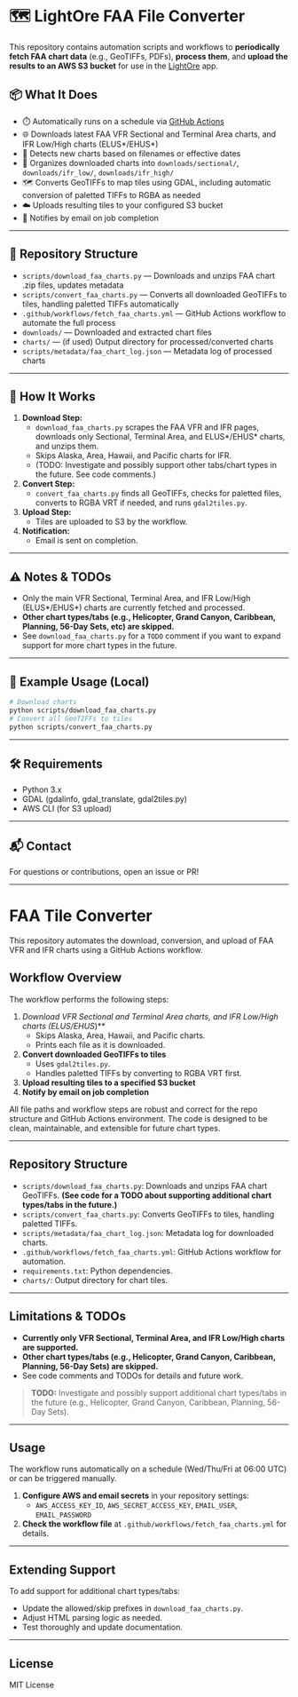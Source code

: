 # 🗺️ LightOre FAA File Converter

This repository contains automation scripts and workflows to **periodically fetch FAA chart data** (e.g., GeoTIFFs, PDFs), **process them**, and **upload the results to an AWS S3 bucket** for use in the [LightOre](https://github.com/YOUR_USERNAME/lightore) app.

## 📦 What It Does

- ⏱️ Automatically runs on a schedule via [GitHub Actions](.github/workflows/fetch_faa_charts.yml)
- 🌐 Downloads latest FAA VFR Sectional and Terminal Area charts, and IFR Low/High charts (ELUS*/EHUS*)
- 🧠 Detects new charts based on filenames or effective dates
- 📁 Organizes downloaded charts into `downloads/sectional/`, `downloads/ifr_low/`, `downloads/ifr_high/`
- 🗺️ Converts GeoTIFFs to map tiles using GDAL, including automatic conversion of paletted TIFFs to RGBA as needed
- ☁️ Uploads resulting tiles to your configured S3 bucket
- 📧 Notifies by email on job completion

---

## 🧰 Repository Structure

- `scripts/download_faa_charts.py` — Downloads and unzips FAA chart .zip files, updates metadata
- `scripts/convert_faa_charts.py` — Converts all downloaded GeoTIFFs to tiles, handling paletted TIFFs automatically
- `.github/workflows/fetch_faa_charts.yml` — GitHub Actions workflow to automate the full process
- `downloads/` — Downloaded and extracted chart files
- `charts/` — (if used) Output directory for processed/converted charts
- `scripts/metadata/faa_chart_log.json` — Metadata log of processed charts

---

## 🚀 How It Works

1. **Download Step:**
   - `download_faa_charts.py` scrapes the FAA VFR and IFR pages, downloads only Sectional, Terminal Area, and ELUS*/EHUS* charts, and unzips them.
   - Skips Alaska, Area, Hawaii, and Pacific charts for IFR.
   - (TODO: Investigate and possibly support other tabs/chart types in the future. See code comments.)
2. **Convert Step:**
   - `convert_faa_charts.py` finds all GeoTIFFs, checks for paletted files, converts to RGBA VRT if needed, and runs `gdal2tiles.py`.
3. **Upload Step:**
   - Tiles are uploaded to S3 by the workflow.
4. **Notification:**
   - Email is sent on completion.

---

## ⚠️ Notes & TODOs

- Only the main VFR Sectional, Terminal Area, and IFR Low/High (ELUS*/EHUS*) charts are currently fetched and processed.
- **Other chart types/tabs (e.g., Helicopter, Grand Canyon, Caribbean, Planning, 56-Day Sets, etc) are skipped.**
- See `download_faa_charts.py` for a `TODO` comment if you want to expand support for more chart types in the future.

---

## 📝 Example Usage (Local)

```sh
# Download charts
python scripts/download_faa_charts.py
# Convert all GeoTIFFs to tiles
python scripts/convert_faa_charts.py
```

---

## 🛠️ Requirements
- Python 3.x
- GDAL (gdalinfo, gdal_translate, gdal2tiles.py)
- AWS CLI (for S3 upload)

---

## 📬 Contact
For questions or contributions, open an issue or PR!

---

# FAA Tile Converter

This repository automates the download, conversion, and upload of FAA VFR and IFR charts using a GitHub Actions workflow.

## Workflow Overview

The workflow performs the following steps:

1. **Download VFR Sectional and Terminal Area charts, and IFR Low/High charts (ELUS*/EHUS*)**
   - Skips Alaska, Area, Hawaii, and Pacific charts.
   - Prints each file as it is downloaded.
2. **Convert downloaded GeoTIFFs to tiles**
   - Uses `gdal2tiles.py`.
   - Handles paletted TIFFs by converting to RGBA VRT first.
3. **Upload resulting tiles to a specified S3 bucket**
4. **Notify by email on job completion**

All file paths and workflow steps are robust and correct for the repo structure and GitHub Actions environment. The code is designed to be clean, maintainable, and extensible for future chart types.

---

## Repository Structure

- `scripts/download_faa_charts.py`: Downloads and unzips FAA chart GeoTIFFs. **(See code for a TODO about supporting additional chart types/tabs in the future.)**
- `scripts/convert_faa_charts.py`: Converts GeoTIFFs to tiles, handling paletted TIFFs.
- `scripts/metadata/faa_chart_log.json`: Metadata log for downloaded charts.
- `.github/workflows/fetch_faa_charts.yml`: GitHub Actions workflow for automation.
- `requirements.txt`: Python dependencies.
- `charts/`: Output directory for chart tiles.

---

## Limitations & TODOs

- **Currently only VFR Sectional, Terminal Area, and IFR Low/High charts are supported.**
- **Other chart types/tabs (e.g., Helicopter, Grand Canyon, Caribbean, Planning, 56-Day Sets) are skipped.**
- See code comments and TODOs for details and future work.

> **TODO:** Investigate and possibly support additional chart types/tabs in the future (e.g., Helicopter, Grand Canyon, Caribbean, Planning, 56-Day Sets).

---

## Usage

The workflow runs automatically on a schedule (Wed/Thu/Fri at 06:00 UTC) or can be triggered manually.

1. **Configure AWS and email secrets** in your repository settings:
   - `AWS_ACCESS_KEY_ID`, `AWS_SECRET_ACCESS_KEY`, `EMAIL_USER`, `EMAIL_PASSWORD`
2. **Check the workflow file** at `.github/workflows/fetch_faa_charts.yml` for details.

---

## Extending Support

To add support for additional chart types/tabs:
- Update the allowed/skip prefixes in `download_faa_charts.py`.
- Adjust HTML parsing logic as needed.
- Test thoroughly and update documentation.

---

## License

MIT License



